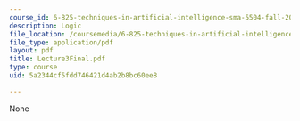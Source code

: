 ```yaml
---
course_id: 6-825-techniques-in-artificial-intelligence-sma-5504-fall-2002
description: Logic
file_location: /coursemedia/6-825-techniques-in-artificial-intelligence-sma-5504-fall-2002/5a2344cf5fdd746421d4ab2b8bc60ee8_Lecture3Final.pdf
file_type: application/pdf
layout: pdf
title: Lecture3Final.pdf
type: course
uid: 5a2344cf5fdd746421d4ab2b8bc60ee8

---
```

None